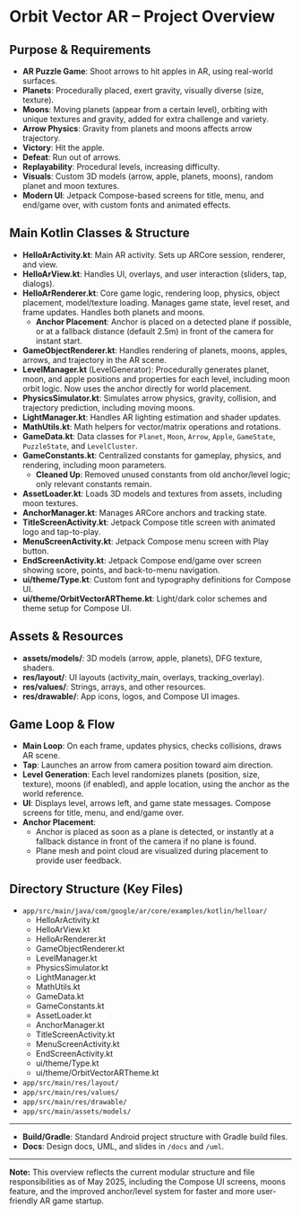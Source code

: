 # Orbit Vector AR – Project Overview 

## Purpose & Requirements
- **AR Puzzle Game**: Shoot arrows to hit apples in AR, using real-world surfaces.
- **Planets**: Procedurally placed, exert gravity, visually diverse (size, texture).
- **Moons**: Moving planets (appear from a certain level), orbiting with unique textures and gravity, added for extra challenge and variety.
- **Arrow Physics**: Gravity from planets and moons affects arrow trajectory.
- **Victory**: Hit the apple.
- **Defeat**: Run out of arrows.
- **Replayability**: Procedural levels, increasing difficulty.
- **Visuals**: Custom 3D models (arrow, apple, planets, moons), random planet and moon textures.
- **Modern UI**: Jetpack Compose-based screens for title, menu, and end/game over, with custom fonts and animated effects.

## Main Kotlin Classes & Structure

- **HelloArActivity.kt**: Main AR activity. Sets up ARCore session, renderer, and view.
- **HelloArView.kt**: Handles UI, overlays, and user interaction (sliders, tap, dialogs).
- **HelloArRenderer.kt**: Core game logic, rendering loop, physics, object placement, model/texture loading. Manages game state, level reset, and frame updates. Handles both planets and moons.  
  - **Anchor Placement**: Anchor is placed on a detected plane if possible, or at a fallback distance (default 2.5m) in front of the camera for instant start.
- **GameObjectRenderer.kt**: Handles rendering of planets, moons, apples, arrows, and trajectory in the AR scene.
- **LevelManager.kt** (LevelGenerator): Procedurally generates planet, moon, and apple positions and properties for each level, including moon orbit logic. Now uses the anchor directly for world placement.
- **PhysicsSimulator.kt**: Simulates arrow physics, gravity, collision, and trajectory prediction, including moving moons.
- **LightManager.kt**: Handles AR lighting estimation and shader updates.
- **MathUtils.kt**: Math helpers for vector/matrix operations and rotations.
- **GameData.kt**: Data classes for `Planet`, `Moon`, `Arrow`, `Apple`, `GameState`, `PuzzleState`, and `LevelCluster`.
- **GameConstants.kt**: Centralized constants for gameplay, physics, and rendering, including moon parameters.  
  - **Cleaned Up**: Removed unused constants from old anchor/level logic; only relevant constants remain.
- **AssetLoader.kt**: Loads 3D models and textures from assets, including moon textures.
- **AnchorManager.kt**: Manages ARCore anchors and tracking state.  
- **TitleScreenActivity.kt**: Jetpack Compose title screen with animated logo and tap-to-play.
- **MenuScreenActivity.kt**: Jetpack Compose menu screen with Play button.
- **EndScreenActivity.kt**: Jetpack Compose end/game over screen showing score, points, and back-to-menu navigation.
- **ui/theme/Type.kt**: Custom font and typography definitions for Compose UI.
- **ui/theme/OrbitVectorARTheme.kt**: Light/dark color schemes and theme setup for Compose UI.

## Assets & Resources
- **assets/models/**: 3D models (arrow, apple, planets), DFG texture, shaders.
- **res/layout/**: UI layouts (activity_main, overlays, tracking_overlay).
- **res/values/**: Strings, arrays, and other resources.
- **res/drawable/**: App icons, logos, and Compose UI images.

## Game Loop & Flow
- **Main Loop**: On each frame, updates physics, checks collisions, draws AR scene.
- **Tap**: Launches an arrow from camera position toward aim direction.
- **Level Generation**: Each level randomizes planets (position, size, texture), moons (if enabled), and apple location, using the anchor as the world reference.
- **UI**: Displays level, arrows left, and game state messages. Compose screens for title, menu, and end/game over.
- **Anchor Placement**:  
  - Anchor is placed as soon as a plane is detected, or instantly at a fallback distance in front of the camera if no plane is found.
  - Plane mesh and point cloud are visualized during placement to provide user feedback.

## Directory Structure (Key Files)

- `app/src/main/java/com/google/ar/core/examples/kotlin/helloar/`
  - HelloArActivity.kt
  - HelloArView.kt
  - HelloArRenderer.kt
  - GameObjectRenderer.kt
  - LevelManager.kt
  - PhysicsSimulator.kt
  - LightManager.kt
  - MathUtils.kt
  - GameData.kt
  - GameConstants.kt
  - AssetLoader.kt
  - AnchorManager.kt
  - TitleScreenActivity.kt
  - MenuScreenActivity.kt
  - EndScreenActivity.kt
  - ui/theme/Type.kt
  - ui/theme/OrbitVectorARTheme.kt
- `app/src/main/res/layout/`
- `app/src/main/res/values/`
- `app/src/main/res/drawable/`
- `app/src/main/assets/models/`

---
- **Build/Gradle**: Standard Android project structure with Gradle build files.
- **Docs**: Design docs, UML, and slides in `/docs` and `/uml`.

---
**Note:** This overview reflects the current modular structure and file responsibilities as of May 2025, including the Compose UI screens, moons feature, and the improved anchor/level system for faster and more user-friendly AR game startup.
